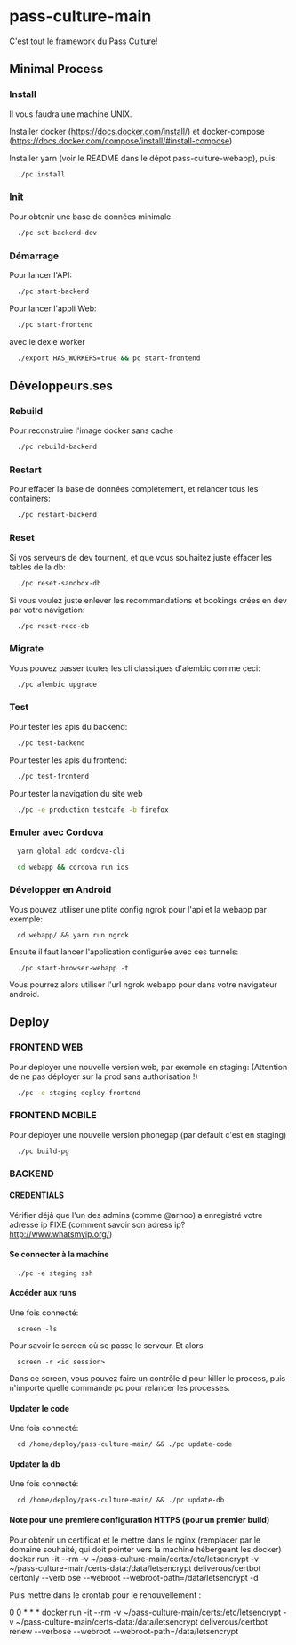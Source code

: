 # pass-culture-main

C'est tout le framework du Pass Culture!

## Minimal Process

### Install
  Il vous faudra une machine UNIX.

  Installer docker (https://docs.docker.com/install/) et docker-compose (https://docs.docker.com/compose/install/#install-compose)

  Installer yarn (voir le README dans le dépot pass-culture-webapp), puis:

  ```bash
    ./pc install
  ```

### Init
  Pour obtenir une base de données minimale.
  ```bash
    ./pc set-backend-dev
  ```

### Démarrage
  Pour lancer l'API:
  ```bash
    ./pc start-backend
  ```
  Pour lancer l'appli Web:
  ```bash
    ./pc start-frontend
  ```
  avec le dexie worker
  ```bash
    ./export HAS_WORKERS=true && pc start-frontend
  ```

## Développeurs.ses

### Rebuild
  Pour reconstruire l'image docker sans cache
  ```bash
    ./pc rebuild-backend
  ```

### Restart
  Pour effacer la base de données complétement, et relancer tous les containers:
  ```bash
    ./pc restart-backend
  ```

### Reset
  Si vos serveurs de dev tournent, et que vous souhaitez juste effacer
  les tables de la db:
  ```bash
    ./pc reset-sandbox-db
  ```
  Si vous voulez juste enlever les recommandations et bookings crées en dev par votre
  navigation:
  ```bash
    ./pc reset-reco-db
  ```

### Migrate
  Vous pouvez passer toutes les cli classiques d'alembic
  comme ceci:
  ```bash
    ./pc alembic upgrade
  ```

### Test
  Pour tester les apis du backend:
  ```bash
    ./pc test-backend
  ```

  Pour tester les apis du frontend:
  ```bash
    ./pc test-frontend
  ```

  Pour tester la navigation du site web
  ```bash
    ./pc -e production testcafe -b firefox
  ```

### Emuler avec Cordova

```bash
  yarn global add cordova-cli
```

```bash
  cd webapp && cordova run ios
```
<!-- iPhone-5s, 11.2
iPhone-6, 11.2
iPhone-6-Plus, 11.2
iPhone-6s, 11.2
iPhone-6s-Plus, 11.2
iPhone-7, 11.2
iPhone-7-Plus, 11.2
iPhone-SE, 11.2
iPad-Air, 11.2
iPad-Air-2, 11.2
iPad--5th-generation-, 11.2
iPad-Pro--12-9-inch---2nd-generation-, 11.2
iPad-Pro--10-5-inch-, 11.2
Apple-TV-1080p, tvOS 11.2
Apple-TV-4K-4K, tvOS 11.2
Apple-TV-4K-1080p, tvOS 11.2
iPhone-8, 11.2
iPhone-8-Plus, 11.2
iPhone-X, 11.2
iPad-Pro--9-7-inch-, 11.2
iPad-Pro, 11.2
Apple-Watch-38mm, watchOS 4.2
Apple-Watch-42mm, watchOS 4.2
Apple-Watch-Series-2-38mm, watchOS 4.2
Apple-Watch-Series-2-42mm, watchOS 4.2
Apple-Watch-Series-3-38mm, watchOS 4.2
Apple-Watch-Series-3-42mm, watchOS 4.2 -->

### Développer en Android

  Vous pouvez utiliser une ptite config ngrok pour l'api et la webapp par exemple:
  ```
    cd webapp/ && yarn run ngrok
  ```
  Ensuite il faut lancer l'application configurée avec ces tunnels:
  ```
    ./pc start-browser-webapp -t
  ```
  Vous pourrez alors utiliser l'url ngrok webapp pour dans votre navigateur android.


## Deploy

### FRONTEND WEB
  Pour déployer une nouvelle version web, par exemple en staging:
  (Attention de ne pas déployer sur la prod sans authorisation !)
  ```bash
    ./pc -e staging deploy-frontend
  ```

### FRONTEND MOBILE
  Pour déployer une nouvelle version phonegap (par default c'est en staging)
  ```bash
    ./pc build-pg
  ```

### BACKEND

#### CREDENTIALS

Vérifier déjà que l'un des admins (comme @arnoo) a
enregistré votre adresse ip FIXE (comment savoir son adress ip? http://www.whatsmyip.org/)

#### Se connecter à la machine
  ```
    ./pc -e staging ssh
  ```

#### Accéder aux runs
  Une fois connecté:
  ```
    screen -ls
  ```
  Pour savoir le screen où se passe le serveur. Et alors:
  ```
    screen -r <id session>
  ```
  Dans ce screen, vous pouvez faire un contrôle d pour killer le process, puis
  n'importe quelle commande pc pour relancer les processes.

#### Updater le code
  Une fois connecté:
  ```
    cd /home/deploy/pass-culture-main/ && ./pc update-code
  ```

#### Updater la db
  Une fois connecté:
  ```
    cd /home/deploy/pass-culture-main/ && ./pc update-db
  ```

#### Note pour une premiere configuration HTTPS (pour un premier build)

  Pour obtenir un certificat et le mettre dans le nginx (remplacer <domaine> par le domaine souhaité, qui doit pointer vers la machine hébergeant les docker)
  docker run -it --rm -v ~/pass-culture-main/certs:/etc/letsencrypt       -v ~/pass-culture-main/certs-data:/data/letsencrypt       deliverous/certbot       certonly       --verb
  ose --webroot --webroot-path=/data/letsencrypt       -d <domaine>

  Puis mettre dans le crontab pour le renouvellement :

  0 0 * * * docker run -it --rm -v ~/pass-culture-main/certs:/etc/letsencrypt       -v ~/pass-culture-main/certs-data:/data/letsencrypt       deliverous/certbot       renew       --verbose
  --webroot --webroot-path=/data/letsencrypt
